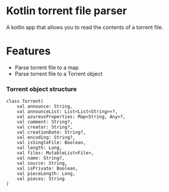# Kotlin torrent file parser
A kotlin app that allows you to read the contents of a torrent file.

# Features

- Parse torrent file to a map
- Parse torrent file to a Torrent object

### Torrent object structure

    class Torrent(
        val announce: String,
        val announceList: List<List<String>>?,
        val azureusProperties: Map<String, Any>?,
        val comment: String?,
        val creator: String?,
        val creationDate: String?,
        val encoding: String?,
        val isSingleFile: Boolean,
        val length: Long,
        val files: MutableList<File>,
        val name: String?,
        val source: String,
        val isPrivate: Boolean,
        val pieceLength: Long,
        val pieces: String
    )